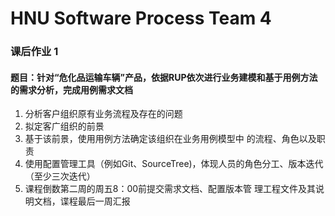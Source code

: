 # HNU Software Process Team 4
### 课后作业 1 
#### 题目：针对“危化品运输车辆”产品，依据RUP依次进行业务建模和基于用例方法的需求分析，完成用例需求文档
1. 分析客户组织原有业务流程及存在的问题
2. 拟定客广组织的前景
3. 基于该前景，使用用例方法确定该组织在业务用例模型中
的流程、角色以及职责
4. 使用配置管理工具（例如Git、SourceTree)，体现人员的角色分工、版本迭代（至少三次迭代）
5. 课程倒数第二周的周五8：00前提交需求文档、配置版本管
理工程文件及其说明文档，谍程最后一周汇报
